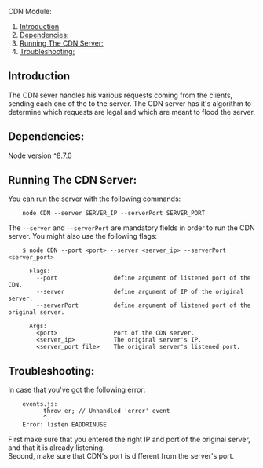 CDN Module:  
1. [Introduction](#introduction)  
2. [Dependencies:](#dependencies)  
3. [Running The CDN Server:](#running-the-cdn-server)
2. [Troubleshooting:](#troubleshooting)

## Introduction
The CDN sever handles his various requests coming from the clients, sending each one of the to the server. The CDN server has it's algorithm to determine which requests are legal and which are meant to flood the server.

## Dependencies:
Node version ^8.7.0

## Running The CDN Server:
You can run the server with the following commands:
```
    node CDN --server SERVER_IP --serverPort SERVER_PORT
```

The `--server` and `--serverPort` are mandatory fields in order to run the CDN server.
You might also use the following flags:

```
    $ node CDN --port <port> --server <server_ip> --serverPort <server_port>

      Flags:
        --port                define argument of listened port of the CDN.
        --server              define argument of IP of the original server.
        --serverPort          define argument of listened port of the original server.

      Args:
        <port>                Port of the CDN server.
        <server_ip>           The original server's IP.
        <server_port file>    The original server's listened port.
```
## Troubleshooting:
In case that you've got the following error:
```
    events.js:
          throw er; // Unhandled 'error' event
          ^
    Error: listen EADDRINUSE
```
First make sure that you entered the right IP and port of the original server, and that it is already listening.  
Second, make sure that CDN's port is different from the server's port.